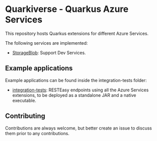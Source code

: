 # Quarkiverse - Quarkus Azure Services

This repository hosts Quarkus extensions for different Azure Services.

The following services are implemented:

- [StorageBlob](storage-blob): Support Dev Services.

## Example applications

Example applications can be found inside the integration-tests folder:

- [integration-tests](integration-tests): RESTEasy endpoints using all the Azure Services extensions, to be deployed as
  a standalone JAR and a native executable.

## Contributing

Contributions are always welcome, but better create an issue to discuss them prior to any contributions.

